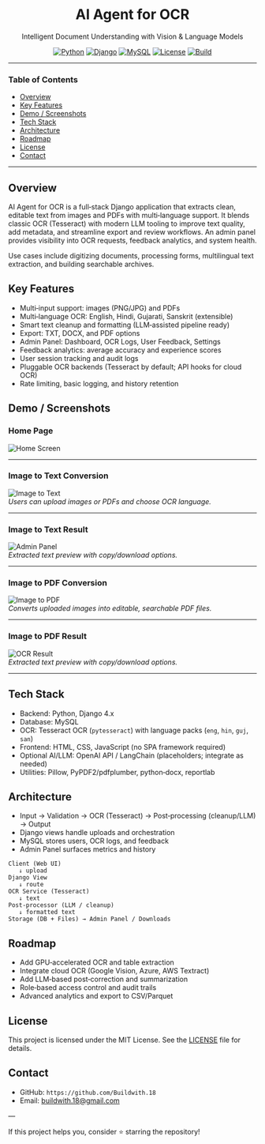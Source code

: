 <div align="center">

# AI Agent for OCR

Intelligent Document Understanding with Vision & Language Models

[![Python](https://img.shields.io/badge/Python-3.10%2B-3776AB?logo=python&logoColor=white)](#)
[![Django](https://img.shields.io/badge/Django-4.x-0C4B33?logo=django&logoColor=white)](#)
[![MySQL](https://img.shields.io/badge/DB-MySQL-4479A1?logo=mysql&logoColor=white)](#)
[![License](https://img.shields.io/badge/License-MIT-green.svg)](#license)
[![Build](https://img.shields.io/badge/Build-Passing-brightgreen)](#)

</div>

---

### Table of Contents

- [Overview](#overview)
- [Key Features](#key-features)
- [Demo / Screenshots](#demo--screenshots)
- [Tech Stack](#tech-stack)
- [Architecture](#architecture)
- [Roadmap](#roadmap)
- [License](#license)
- [Contact](#contact)

---

## Overview

AI Agent for OCR is a full‑stack Django application that extracts clean, editable text from images and PDFs with multi‑language support. It blends classic OCR (Tesseract) with modern LLM tooling to improve text quality, add metadata, and streamline export and review workflows. An admin panel provides visibility into OCR requests, feedback analytics, and system health.

Use cases include digitizing documents, processing forms, multilingual text extraction, and building searchable archives.

## Key Features

- Multi‑input support: images (PNG/JPG) and PDFs
- Multi‑language OCR: English, Hindi, Gujarati, Sanskrit (extensible)
- Smart text cleanup and formatting (LLM‑assisted pipeline ready)
- Export: TXT, DOCX, and PDF options
- Admin Panel: Dashboard, OCR Logs, User Feedback, Settings
- Feedback analytics: average accuracy and experience scores
- User session tracking and audit logs
- Pluggable OCR backends (Tesseract by default; API hooks for cloud OCR)
- Rate limiting, basic logging, and history retention

## Demo / Screenshots

### Home Page
![Home Screen](./img/Home_page.jpeg)  


---

### Image to Text Conversion
![Image to Text](./img/Image_to_text.jpeg)  
_Users can upload images or PDFs and choose OCR language._

---

### Image to Text Result
![Admin Panel](./img/Image_to_text_result.jpeg)  
_Extracted text preview with copy/download options._

---

### Image to PDF Conversion
![Image to PDF](./img/Image_to_PDF.jpeg)  
_Converts uploaded images into editable, searchable PDF files._

---

### Image to PDF Result 
![OCR Result](./img/Image_to_texr_result.jpeg)  
_Extracted text preview with copy/download options._

---

## Tech Stack

- Backend: Python, Django 4.x
- Database: MySQL
- OCR: Tesseract OCR (`pytesseract`) with language packs (`eng`, `hin`, `guj`, `san`)
- Frontend: HTML, CSS, JavaScript (no SPA framework required)
- Optional AI/LLM: OpenAI API / LangChain (placeholders; integrate as needed)
- Utilities: Pillow, PyPDF2/pdfplumber, python‑docx, reportlab

## Architecture

- Input → Validation → OCR (Tesseract) → Post‑processing (cleanup/LLM) → Output
- Django views handle uploads and orchestration
- MySQL stores users, OCR logs, and feedback
- Admin Panel surfaces metrics and history

```text
Client (Web UI)
   ↓ upload
Django View
   ↓ route
OCR Service (Tesseract)
   ↓ text
Post‑processor (LLM / cleanup)
   ↓ formatted text
Storage (DB + Files) → Admin Panel / Downloads
```

## Roadmap

- Add GPU‑accelerated OCR and table extraction
- Integrate cloud OCR (Google Vision, Azure, AWS Textract)
- Add LLM‑based post‑correction and summarization
- Role‑based access control and audit trails
- Advanced analytics and export to CSV/Parquet

## License

This project is licensed under the MIT License. See the [LICENSE](LICENSE) file for details.

## Contact

- GitHub: `https://github.com/Buildwith.18`
- Email: buildwith.18@gmail.com

—

If this project helps you, consider ⭐ starring the repository!




